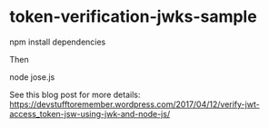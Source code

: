 # token-verification-jwks-sample

npm install dependencies

Then

node jose.js

See this blog post for more details: https://devstufftoremember.wordpress.com/2017/04/12/verify-jwt-access_token-jsw-using-jwk-and-node-js/
